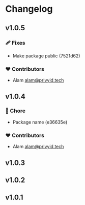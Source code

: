 # Changelog


## v1.0.5


### 🩹 Fixes

  - Make package public (7521d62)

### ❤️  Contributors

- Alam <alam@privyid.tech>

## v1.0.4


### 🏡 Chore

  - Package name (e36635e)

### ❤️  Contributors

- Alam <alam@privyid.tech>

## v1.0.3

## v1.0.2

## v1.0.1

